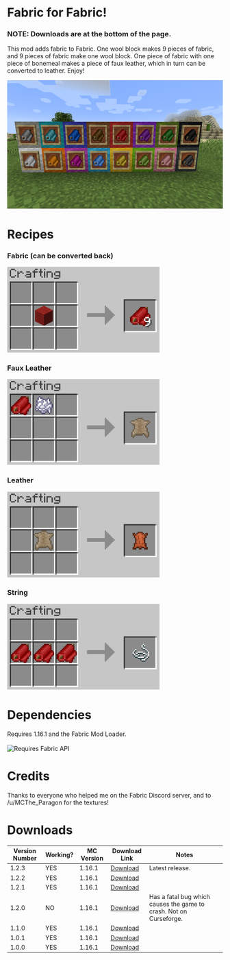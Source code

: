 # Fabric for Fabric!
### NOTE: Downloads are at the bottom of the page.

This mod adds fabric to Fabric. One wool block makes 9 pieces of fabric, and 9 pieces of fabric make one wool block.
One piece of fabric with one piece of bonemeal makes a piece of faux leather, which in turn can be converted to leather. Enjoy!

<img src="2020-07-31_11.28.22.png" height="300">

# Recipes 
### Fabric (can be converted back)
<img src="2020-07-31_11.28.58-CROPPED.png" height="200">

### Faux Leather
<img src="2020-07-31_11.29.22-CROPPED.png" height="200">

### Leather
<img src="2020-07-31_11.29.26-CROPPED.png" height="200">

### String
<img src="2020-07-31_11.29.30-CROPPED.png" height="200">

# Dependencies
Requires 1.16.1 and the Fabric Mod Loader. <br> <br> <img src="https://i.imgur.com/bTus4wH.png" alt="Requires Fabric API" height="50">

# Credits
Thanks to everyone who helped me on the Fabric Discord server, and to /u/MCThe_Paragon for the textures!

# Downloads <br>

| Version Number | Working? | MC Version | Download Link                                                                                                                        | Notes                                                                                |
|----------------|----------|------------|--------------------------------------------------------------------------------------------------------------------------------------|--------------------------------------------------------------------------------------|
| 1.2.3          | YES      | 1.16.1     | [Download](https://github.com/redcreeper14385/fabric-for-fabric/releases/download/1.2.3/mounderfod-fabric-for-fabric-1.2.3.jar) | Latest release.                                                                       |
| 1.2.2          | YES      | 1.16.1     | [Download](https://github.com/redcreeper14385/fabric-for-fabric/releases/download/1.2.2/mounderfod-fabric-for-fabric-1.2.2.jar) |                                                                                      |
| 1.2.1          | YES      | 1.16.1     | [Download](https://github.com/redcreeper14385/fabric-for-fabric/releases/download/1.2.1/mounderfod-fabric-for-fabric-1.2.1.jar) |                                                                                      |
| 1.2.0          | NO       | 1.16.1     | [Download](https://github.com/redcreeper14385/fabric-for-fabric/releases/download/1.2.0/mounderfod-fabric-for-fabric-1.2.0.jar) | Has a fatal bug which causes the game to crash. Not on Curseforge. |
| 1.1.0          | YES      | 1.16.1     | [Download](https://github.com/redcreeper14385/fabric-for-fabric/releases/download/1.1.0/mounderfod-fabric-for-fabric-1.1.0.jar) |                                                                                      |
| 1.0.1          | YES      | 1.16.1     | [Download](https://github.com/redcreeper14385/fabric-for-fabric/releases/download/1.0.1/mounderfod-fabric-for-fabric-1.0.1.jar) |                                                                                      |
| 1.0.0          | YES      | 1.16.1     | [Download](https://github.com/redcreeper14385/fabric-for-fabric/releases/download/1.0.0/mounderfod-fabric-for-fabric-1.0.0.jar) |                                                                                      |
